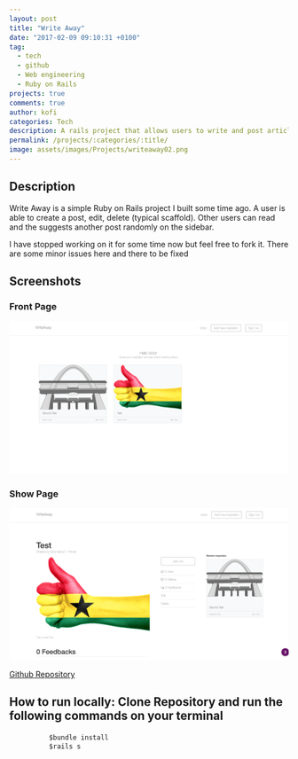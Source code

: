 ```yaml
---
layout: post
title: "Write Away"
date: "2017-02-09 09:10:31 +0100"
tag:
  - tech
  - github
  - Web engineering
  - Ruby on Rails
projects: true
comments: true
author: kofi
categories: Tech
description: A rails project that allows users to write and post articles and get feedback
permalink: /projects/:categories/:title/
image: assets/images/Projects/writeaway02.png
---
```

## Description
Write Away is a simple Ruby on Rails project I built some time ago. A user is able to create a post, edit, delete (typical scaffold). Other users can read and the suggests another post randomly on the sidebar.

I have stopped working on it for some time now but feel free to fork it. There are some minor issues here and there to be fixed

## Screenshots
### Front Page
![WriteAway Project Screenshot 2](/assets/images/Projects/writeaway02.png)
### Show Page
![WriteAway Project Screenshot 1](/assets/images/Projects/writeaway01.png)



[Github Repository](https://github.com/Tynnee/inspire)

## How to run locally: Clone Repository and run the following commands on your terminal
              $bundle install
              $rails s
